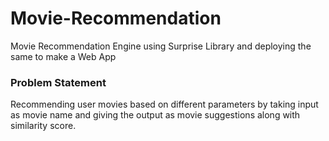 # Movie-Recommendation
Movie Recommendation Engine using Surprise Library and deploying the same to make a Web App 

### Problem Statement
Recommending user movies based on different parameters by taking input as movie name and giving the output as movie suggestions along with similarity score.

